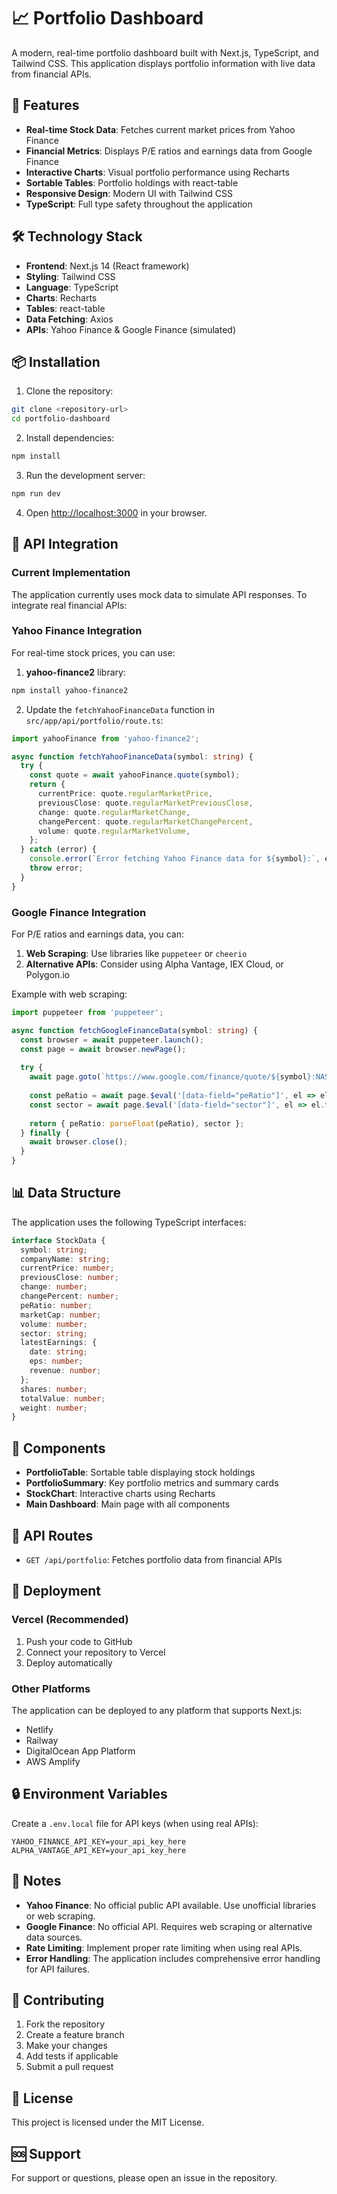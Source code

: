 # 📈 Portfolio Dashboard

A modern, real-time portfolio dashboard built with Next.js, TypeScript, and Tailwind CSS. This application displays portfolio information with live data from financial APIs.

## 🚀 Features

- **Real-time Stock Data**: Fetches current market prices from Yahoo Finance
- **Financial Metrics**: Displays P/E ratios and earnings data from Google Finance
- **Interactive Charts**: Visual portfolio performance using Recharts
- **Sortable Tables**: Portfolio holdings with react-table
- **Responsive Design**: Modern UI with Tailwind CSS
- **TypeScript**: Full type safety throughout the application

## 🛠️ Technology Stack

- **Frontend**: Next.js 14 (React framework)
- **Styling**: Tailwind CSS
- **Language**: TypeScript
- **Charts**: Recharts
- **Tables**: react-table
- **Data Fetching**: Axios
- **APIs**: Yahoo Finance & Google Finance (simulated)

## 📦 Installation

1. Clone the repository:
```bash
git clone <repository-url>
cd portfolio-dashboard
```

2. Install dependencies:
```bash
npm install
```

3. Run the development server:
```bash
npm run dev
```

4. Open [http://localhost:3000](http://localhost:3000) in your browser.

## 🔧 API Integration

### Current Implementation
The application currently uses mock data to simulate API responses. To integrate real financial APIs:

### Yahoo Finance Integration
For real-time stock prices, you can use:

1. **yahoo-finance2** library:
```bash
npm install yahoo-finance2
```

2. Update the `fetchYahooFinanceData` function in `src/app/api/portfolio/route.ts`:
```typescript
import yahooFinance from 'yahoo-finance2';

async function fetchYahooFinanceData(symbol: string) {
  try {
    const quote = await yahooFinance.quote(symbol);
    return {
      currentPrice: quote.regularMarketPrice,
      previousClose: quote.regularMarketPreviousClose,
      change: quote.regularMarketChange,
      changePercent: quote.regularMarketChangePercent,
      volume: quote.regularMarketVolume,
    };
  } catch (error) {
    console.error(`Error fetching Yahoo Finance data for ${symbol}:`, error);
    throw error;
  }
}
```

### Google Finance Integration
For P/E ratios and earnings data, you can:

1. **Web Scraping**: Use libraries like `puppeteer` or `cheerio`
2. **Alternative APIs**: Consider using Alpha Vantage, IEX Cloud, or Polygon.io

Example with web scraping:
```typescript
import puppeteer from 'puppeteer';

async function fetchGoogleFinanceData(symbol: string) {
  const browser = await puppeteer.launch();
  const page = await browser.newPage();
  
  try {
    await page.goto(`https://www.google.com/finance/quote/${symbol}:NASDAQ`);
    
    const peRatio = await page.$eval('[data-field="peRatio"]', el => el.textContent);
    const sector = await page.$eval('[data-field="sector"]', el => el.textContent);
    
    return { peRatio: parseFloat(peRatio), sector };
  } finally {
    await browser.close();
  }
}
```

## 📊 Data Structure

The application uses the following TypeScript interfaces:

```typescript
interface StockData {
  symbol: string;
  companyName: string;
  currentPrice: number;
  previousClose: number;
  change: number;
  changePercent: number;
  peRatio: number;
  marketCap: number;
  volume: number;
  sector: string;
  latestEarnings: {
    date: string;
    eps: number;
    revenue: number;
  };
  shares: number;
  totalValue: number;
  weight: number;
}
```

## 🎨 Components

- **PortfolioTable**: Sortable table displaying stock holdings
- **PortfolioSummary**: Key portfolio metrics and summary cards
- **StockChart**: Interactive charts using Recharts
- **Main Dashboard**: Main page with all components

## 🔄 API Routes

- `GET /api/portfolio`: Fetches portfolio data from financial APIs

## 🚀 Deployment

### Vercel (Recommended)
1. Push your code to GitHub
2. Connect your repository to Vercel
3. Deploy automatically

### Other Platforms
The application can be deployed to any platform that supports Next.js:
- Netlify
- Railway
- DigitalOcean App Platform
- AWS Amplify

## 🔒 Environment Variables

Create a `.env.local` file for API keys (when using real APIs):

```env
YAHOO_FINANCE_API_KEY=your_api_key_here
ALPHA_VANTAGE_API_KEY=your_api_key_here
```

## 📝 Notes

- **Yahoo Finance**: No official public API available. Use unofficial libraries or web scraping.
- **Google Finance**: No official API. Requires web scraping or alternative data sources.
- **Rate Limiting**: Implement proper rate limiting when using real APIs.
- **Error Handling**: The application includes comprehensive error handling for API failures.

## 🤝 Contributing

1. Fork the repository
2. Create a feature branch
3. Make your changes
4. Add tests if applicable
5. Submit a pull request

## 📄 License

This project is licensed under the MIT License.

## 🆘 Support

For support or questions, please open an issue in the repository.
